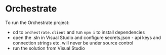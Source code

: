 # Orchestrate

 To run the Orchestrate project:
 - cd to `orchestrate.client` and run `npm i` to install dependencies
 - open the .sln in Visual Studio and configure secrets.json - api keys and connection strings etc. will never be under source control
 - run the solution from Visual Studio